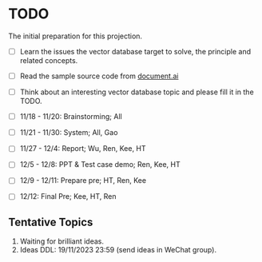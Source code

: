# TODO

The initial preparation for this projection.

- [ ] Learn the issues the vector database target to solve, the principle and related concepts.
- [ ] Read the sample source code from [document.ai](https://github.com/GanymedeNil/document.ai)
- [ ] Think about an interesting vector database topic and please fill it in the TODO.
- [ ] 11/18 - 11/20: Brainstorming; All
- [ ] 11/21 - 11/30: System; All, Gao
- [ ] 11/27 - 12/4: Report; Wu, Ren, Kee, HT
- [ ] 12/5 - 12/8: PPT & Test case demo; Ren, Kee, HT
- [ ] 12/9 - 12/11: Prepare pre; HT, Ren, Kee 
- [ ] 12/12: Final Pre; Kee, HT, Ren


## Tentative Topics

1. Waiting for brilliant ideas.
2. Ideas DDL: 19/11/2023 23:59 (send ideas in WeChat group).
